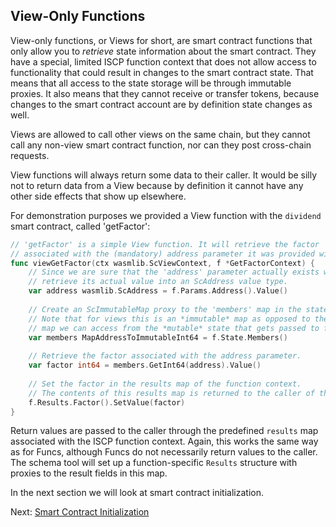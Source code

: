 ## View-Only Functions

View-only functions, or Views for short, are smart contract functions that only allow you
to *retrieve* state information about the smart contract. They have a special, limited
ISCP function context that does not allow access to functionality that could result in
changes to the smart contract state. That means that all access to the state storage will
be through immutable proxies. It also means that they cannot receive or transfer tokens,
because changes to the smart contract account are by definition state changes as well.

Views are allowed to call other views on the same chain, but they cannot call any non-view
smart contract function, nor can they post cross-chain requests.

View functions will always return some data to their caller. It would be silly not to
return data from a View because by definition it cannot have any other side effects that
show up elsewhere.

For demonstration purposes we provided a View function with the `dividend` smart contract,
called 'getFactor':

```go
// 'getFactor' is a simple View function. It will retrieve the factor
// associated with the (mandatory) address parameter it was provided with.
func viewGetFactor(ctx wasmlib.ScViewContext, f *GetFactorContext) {
    // Since we are sure that the 'address' parameter actually exists we can
    // retrieve its actual value into an ScAddress value type.
    var address wasmlib.ScAddress = f.Params.Address().Value()
    
    // Create an ScImmutableMap proxy to the 'members' map in the state storage.
    // Note that for views this is an *immutable* map as opposed to the *mutable*
    // map we can access from the *mutable* state that gets passed to funcs.
    var members MapAddressToImmutableInt64 = f.State.Members()
    
    // Retrieve the factor associated with the address parameter.
    var factor int64 = members.GetInt64(address).Value()
    
    // Set the factor in the results map of the function context.
    // The contents of this results map is returned to the caller of the function.
    f.Results.Factor().SetValue(factor)
}
```

Return values are passed to the caller through the predefined `results` map associated
with the ISCP function context. Again, this works the same way as for Funcs, although
Funcs do not necessarily return values to the caller. The schema tool will set up a
function-specific `Results` structure with proxies to the result fields in this map.

In the next section we will look at smart contract initialization.

Next: [Smart Contract Initialization](init.md)

